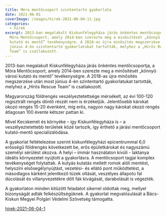 ```yaml
---
title: Móra mentőcsoport szintentartó gyakorlata
date: 2021-06-01
coverImage: /images/hirek-2021-06-04-11.jpg
categories:
  - hirek
excerpt: 2013-ban megalakult Kiskunfélegyháza járás önkéntes mentőcsoportja, a
  Móra Mentőcsoport, amely 2014-ben szerezte meg a minősítését „könnyű városi
  kutató és mentő” tevékenységre. A 2018-as újra minősítés megszerzése után most
  június 4-én szintentartó gyakorlatukat tartották, melyhez a „Hírös Rescue
  Team” is csatlakozott.
---
```

2013-ban megalakult Kiskunfélegyháza járás önkéntes mentőcsoportja, a Móra Mentőcsoport, amely 2014-ben szerezte meg a minősítését „könnyű városi kutató és mentő” tevékenységre.
A 2018-as újra minősítés megszerzése után most június 4-én szintentartó gyakorlatukat tartották, melyhez a „Hírös Rescue Team” is csatlakozott.

Magyarország földrengés veszélyeztetettsége mérsékelt, az évi 100-120 regisztrált rengés döntő részét nem is érzékeljük.
Jelentősebb károkat okozó rengés 15-20 évenként, míg erős, nagyon nagy károkat okozó rengés átlagosan 100 évente kétszer pattan ki.

Mivel Kecskemét és környéke – így Kiskunfélegyháza is – a veszélyeztetettebb területek közé tartozik, így érthető a járási 
mentőcsoport kutató-mentő specializálódása.

A gyakorlat feltételezése szerint kiskunfélegyházi epicentrummal 6,0 erősségű földrengés következett be, erős épületkárokat és
nagyszámú személyi sérülést okozva. A helyi – immár használaton kívüli - laktanya ideális környezetet nyújtott a gyakorlásra.
A mentőcsoport tagjai komplex tevékenységet folytattak. A kutyás kutatás mellett romok alóli mentést, helyszíni elsősegélynyújtást,
vezetési- és ellátó pont működtetést, a másodlagos kárként jelentkező tüzek oltását, veszélyes állapotú fal dúcolását és villanyvezetékre dőlt fák kivágását, darabolását is végezték.

A gyakorlaton minden kitűzött feladatot sikerrel oldottak meg, mellyel bizonyságát adták felkészültségüknek.
A gyakorlat megvalósulását a Bács-Kiskun Megyei Polgári Védelmi Szövetség támogatta.

[hirek-2021-06-04-1](hirek-2021-06-04-1)